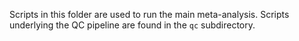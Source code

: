 Scripts in this folder are used to run the main meta-analysis. Scripts underlying the QC pipeline are found in the `qc` subdirectory.